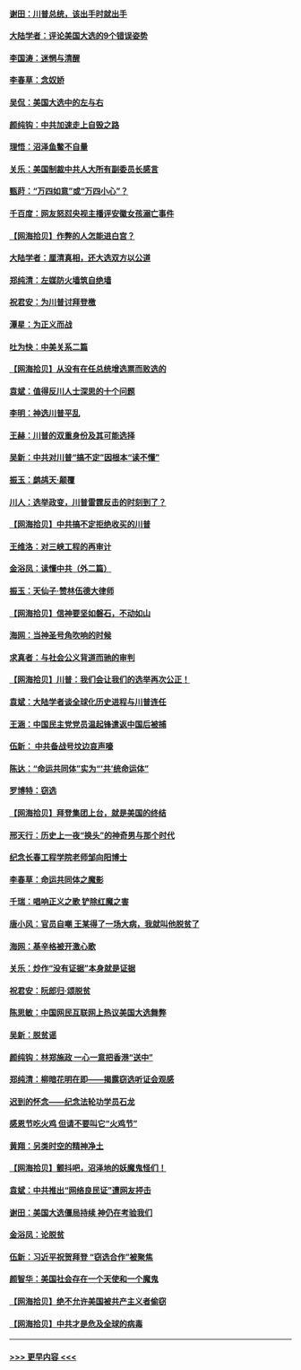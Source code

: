 #### [谢田：川普总统，该出手时就出手](../pages/nsc993/n12610905.md?t=12110002) 
#### [大陆学者：评论美国大选的9个错误姿势](../pages/nsc993/n12609586.md?t=12110002) 
#### [李国涛：迷惘与清醒](../pages/nsc993/n12607532.md?t=12110002) 
#### [李春草：念奴娇](../pages/nsc993/n12607083.md?t=12110002) 
#### [吴侃：美国大选中的左与右](../pages/nsc993/n12607054.md?t=12110002) 
#### [颜纯钩：中共加速走上自毁之路](../pages/nsc993/n12606473.md?t=12110002) 
#### [理悟：沼泽鱼鳖不自量](../pages/nsc993/n12606454.md?t=12110002) 
#### [关乐：美国制裁中共人大所有副委员长感言](../pages/nsc993/n12606442.md?t=12110002) 
#### [甄莳：“万四如意”或“万四小心”？](../pages/nsc993/n12606091.md?t=12110002) 
#### [千百度：网友怒怼央视主播评安徽女孩溺亡事件](../pages/nsc993/n12605370.md?t=12110002) 
#### [【网海拾贝】作弊的人怎能进白宫？](../pages/nsc993/n12603546.md?t=12110002) 
#### [大陆学者：厘清真相，还大选双方以公道](../pages/nsc993/n12603475.md?t=12110002) 
#### [郑纯清：左媒防火墙筑自绝墙](../pages/nsc993/n12602226.md?t=12110002) 
#### [祝君安：为川普讨拜登檄](../pages/nsc993/n12602199.md?t=12110002) 
#### [潭星：为正义而战](../pages/nsc993/n12600926.md?t=12110002) 
#### [吐为快：中美关系二篇](../pages/nsc993/n12600908.md?t=12110002) 
#### [【网海拾贝】从没有在任总统增选票而败选的](../pages/nsc993/n12600435.md?t=12110002) 
#### [袁斌：值得反川人士深思的十个问题](../pages/nsc993/n12600332.md?t=12110002) 
#### [李明：神选川普平乱](../pages/nsc993/n12599751.md?t=12110002) 
#### [王赫：川普的双重身份及其可能选择](../pages/nsc993/n12599723.md?t=12110002) 
#### [吴新：中共对川普“搞不定”因根本“读不懂”](../pages/nsc993/n12599502.md?t=12110002) 
#### [振玉：鹧鸪天‧颠覆](../pages/nsc993/n12599494.md?t=12110002) 
#### [川人：选举政变，川普雷霆反击的时刻到了？](../pages/nsc993/n12599291.md?t=12110002) 
#### [【网海拾贝】中共搞不定拒绝收买的川普](../pages/nsc993/n12598955.md?t=12110002) 
#### [王维洛：对三峡工程的再审计](../pages/nsc993/n12598436.md?t=12110002) 
#### [金浴凤：读懂中共（外二篇）](../pages/nsc993/n12597943.md?t=12110002) 
#### [振玉：天仙子‧赞林伍德大律师](../pages/nsc993/n12597929.md?t=12110002) 
#### [【网海拾贝】信神要坚如磐石，不动如山](../pages/nsc993/n12597901.md?t=12110002) 
#### [海网：当神圣号角吹响的时候](../pages/nsc993/n12595891.md?t=12110002) 
#### [求真者：与社会公义背道而驰的审判](../pages/nsc993/n12595868.md?t=12110002) 
#### [【网海拾贝】川普：我们会让我们的选举再次公正！](../pages/nsc993/n12594930.md?t=12110002) 
#### [袁斌：大陆学者谈全球化历史进程与川普连任](../pages/nsc993/n12594690.md?t=12110002) 
#### [王涵：中国民主党党员温起锋遣返中国后被捕](../pages/nsc993/n12594540.md?t=12110002) 
#### [伍新： 中共备战号坟边哀声嚎](../pages/nsc993/n12593086.md?t=12110002) 
#### [陈达：“命运共同体”实为“‘共’统命运体”](../pages/nsc993/n12590865.md?t=12110002) 
#### [罗博特：窃选](../pages/nsc993/n12590619.md?t=12110002) 
#### [【网海拾贝】拜登集团上台，就是美国的终结](../pages/nsc993/n12589725.md?t=12110002) 
#### [邢天行：历史上一夜“换头”的神奇男与那个时代](../pages/nsc993/n12589424.md?t=12110002) 
#### [纪念长春工程学院老师邹向阳博士](../pages/nsc993/n12585390.md?t=12110002) 
#### [李春草：命运共同体之魔影](../pages/nsc993/n12585026.md?t=12110002) 
#### [千瑞：唱响正义之歌 铲除红魔之害](../pages/nsc993/n12585002.md?t=12110002) 
#### [唐小风：官员自嘲 王某得了一场大病，我就叫他脱贫了](../pages/nsc993/n12584981.md?t=12110002) 
#### [海网：基辛格被开激心歌](../pages/nsc993/n12584946.md?t=12110002) 
#### [关乐：炒作“没有证据”本身就是证据](../pages/nsc993/n12583146.md?t=12110002) 
#### [祝君安：阮郎归‧颂脱贫](../pages/nsc993/n12583119.md?t=12110002) 
#### [陈思敏：中国网民互联网上热议美国大选舞弊](../pages/nsc993/n12582845.md?t=12110002) 
#### [吴新：脱贫谣](../pages/nsc993/n12580839.md?t=12110002) 
#### [颜纯钩：林郑施政 一心一意把香港“送中”](../pages/nsc993/n12580805.md?t=12110002) 
#### [郑纯清：柳暗花明在即——揭露窃选听证会观感](../pages/nsc993/n12580795.md?t=12110002) 
#### [迟到的怀念——纪念法轮功学员石龙](../pages/nsc993/n12580245.md?t=12110002) 
#### [感恩节吃火鸡  但请不要叫它“火鸡节”](../pages/nsc993/n12580252.md?t=12110002) 
#### [黄翔：另类时空的精神净土](../pages/nsc993/n12578638.md?t=12110002) 
#### [【网海拾贝】颤抖吧，沼泽地的妖魔鬼怪们！](../pages/nsc993/n12578552.md?t=12110002) 
#### [袁斌：中共推出“网络良民证”遭网友抨击](../pages/nsc993/n12578511.md?t=12110002) 
#### [谢田：美国大选僵局持续 神仍在考验我们](../pages/nsc993/n12577432.md?t=12110002) 
#### [金浴凤：论脱贫](../pages/nsc993/n12576386.md?t=12110002) 
#### [伍新：习近平祝贺拜登 “窃选合作”被聚焦](../pages/nsc993/n12576358.md?t=12110002) 
#### [颜智华：美国社会存在一个天使和一个魔鬼](../pages/nsc993/n12574299.md?t=12110002) 
#### [【网海拾贝】绝不允许美国被共产主义者偷窃](../pages/nsc993/n12573396.md?t=12110002) 
#### [【网海拾贝】中共才是危及全球的病毒](../pages/nsc993/n12571204.md?t=12110002) 

----
#### [ >>> 更早内容 <<< ](../indexes/nsc993-earlier.md)
